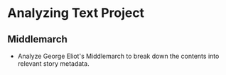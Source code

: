 # Analyzing Text Project  
## Middlemarch
- Analyze George Eliot's Middlemarch to break down the contents into relevant story metadata. 
